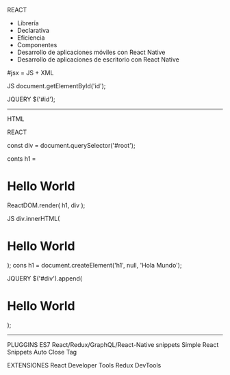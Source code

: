 REACT
- Librería
- Declarativa
- Eficiencia
- Componentes
- Desarrollo de aplicaciones móviles con React Native
- Desarrollo de aplicaciones de escritorio con React Native

#jsx = JS + XML
 
JS
document.getElementById('id');

JQUERY
$('#id');

-----------------------------------------------

HTML
<body>
    <div id="root"></div>

REACT

const div = document.querySelector('#root');

conts h1 =  <h1>Hello World</h1>

ReactDOM.render( h1, div );

JS
div.innerHTML(<h1>Hello World</h1>);
cons h1 = document.createElement('h1', null, 'Hola Mundo');

JQUERY
$('#div').append(<h1>Hello World</h1>);

--------------------------------------------------

PLUGGINS
ES7 React/Redux/GraphQL/React-Native snippets
Simple React Snippets
Auto Close Tag

EXTENSIONES
React Developer Tools
Redux DevTools